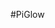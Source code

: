 <!--
---
name: PiGlow
manufacturer: Pimoroni
url: https://github.com/pimoroni/piglow
github: https://github.com/pimoroni/piglow
buy: http://shop.pimoroni.com/products/piglow
description: Semplicemente 18 LED disposti a spirale, controllati in Python.
pincount: 26
pin:
  '1': {}
  '2': {}
  '3':
    mode: i2c
  '5':
    mode: i2c
  '14': {}
  '17': {}
-->
#PiGlow